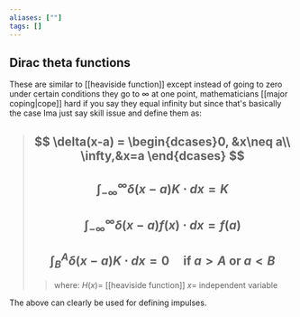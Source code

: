 ```yaml
---
aliases: [""]
tags: []
---
```


## Dirac theta functions

These are similar to [[heaviside function]] except instead of going to zero under certain conditions they go to $\infty$ at one point, mathematicians [[major coping|cope]] hard if you say they equal infinity but since that's basically the case Ima just say skill issue and define them as:

> ## $$ \delta(x-a) = \begin{dcases}0, &x\neq a\\ \infty,&x=a \end{dcases} $$ 
> ## $$ \int^{\infty}_{-\infty} \delta(x-a) K \cdot dx = K $$
> ## $$ \int^{\infty}_{-\infty} \delta(x-a) f(x) \cdot dx = f(a) $$
> ## $$ \int^{A}_{B} \delta(x-a) K \cdot dx = 0 \:\:\:\:\:\text{if }{a>A\text{ or }a<B}   $$
>> where:
>> $H(x)=$ [[heaviside function]]
>> $x=$ independent variable

The above can clearly be used for defining impulses.

